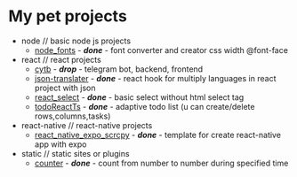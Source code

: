 # My pet projects

- node // basic node js projects
  - [node_fonts](node%2Fnode_fonts) - *__done__* - font converter and creator css width @font-face
- react // react projects
  - [cytb](react%2Fcytb) - *__drop__* - telegram bot, backend, frontend
  - [json-translater](react%2Fjson-translater) - *__done__* - react hook for multiply languages in react project with json
  - [react_select](react%2Freact_select) - *__done__* - basic select without html select tag
  - [todoReactTs](react%2FtodoReactTs) - *__done__* - adaptive todo list (u can create/delete rows,columns,tasks)
- react-native // react-native projects
  - [react_native_expo_scrcpy](react-native%2Freact_native_expo_scrcpy) - *__done__* - template for create react-native app with expo
- static // static sites or plugins
  - [counter](static%2Fcounter) - *__done__* - count from number to number during specified time





